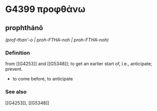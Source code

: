 # G4399 προφθάνω

## prophthánō

_(prof-than'-o | proh-FTHA-noh | proh-FTHA-noh)_

### Definition

from [[G4253]] and [[G5348]]; to get an earlier start of, i.e., anticipate; prevent.

- to come before, to anticipate

### See also

[[G4253]], [[G5348]]

